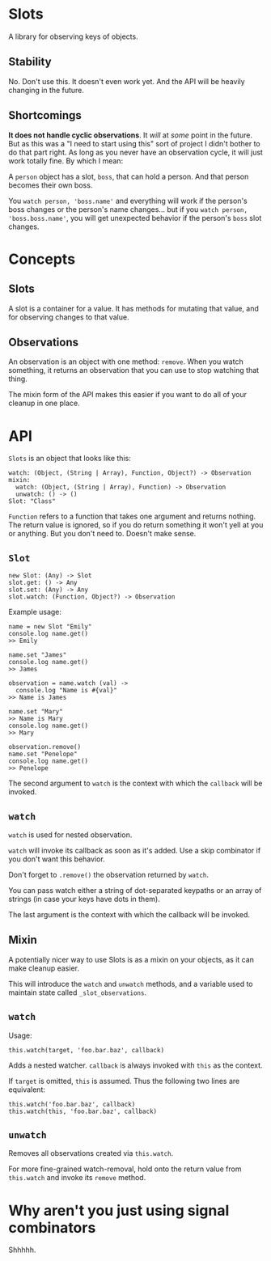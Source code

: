 # Slots

A library for observing keys of objects.

## Stability

No. Don't use this. It doesn't even work yet. And the API will be heavily changing in the future.

## Shortcomings

**It does not handle cyclic observations**. It *will* at *some* point in the future. But as this was a "I need to start using this" sort of project I didn't bother to do that part right. As long as you never have an observation cycle, it will just work totally fine. By which I mean:

A `person` object has a slot, `boss`, that can hold a person. And that person becomes their own boss.

You `watch person, 'boss.name'` and everything will work if the person's boss changes or the person's name changes... but if you `watch person, 'boss.boss.name'`, you will get unexpected behavior if the person's `boss` slot changes.

# Concepts

## Slots

A slot is a container for a value. It has methods for mutating that value, and for observing changes to that value.

## Observations

An observation is an object with one method: `remove`. When you watch something, it returns an observation that you can use to stop watching that thing.

The mixin form of the API makes this easier if you want to do all of your cleanup in one place.

# API

`Slots` is an object that looks like this:

    watch: (Object, (String | Array), Function, Object?) -> Observation
    mixin:
      watch: (Object, (String | Array), Function) -> Observation
      unwatch: () -> ()
    Slot: "Class"

`Function` refers to a function that takes one argument and returns nothing. The return value is ignored, so if you do return something it won't yell at you or anything. But you don't need to. Doesn't make sense.

## `Slot`

    new Slot: (Any) -> Slot
    slot.get: () -> Any
    slot.set: (Any) -> Any
    slot.watch: (Function, Object?) -> Observation

Example usage:

    name = new Slot "Emily"
    console.log name.get()
    >> Emily

    name.set "James"
    console.log name.get()
    >> James

    observation = name.watch (val) ->
      console.log "Name is #{val}"
    >> Name is James

    name.set "Mary"
    >> Name is Mary
    console.log name.get()
    >> Mary

    observation.remove()
    name.set "Penelope"
    console.log name.get()
    >> Penelope

The second argument to `watch` is the context with which the `callback` will be invoked.

## `watch`

`watch` is used for nested observation.

`watch` will invoke its callback as soon as it's added. Use a skip combinator if you don't want this behavior.

Don't forget to `.remove()` the observation returned by `watch`.

You can pass watch either a string of dot-separated keypaths or an array of strings (in case your keys have dots in them).

The last argument is the context with which the callback will be invoked.

## Mixin

A potentially nicer way to use Slots is as a mixin on your objects, as it can make cleanup easier.

This will introduce the `watch` and `unwatch` methods, and a variable used to maintain state called `_slot_observations`.

## `watch`

Usage:

    this.watch(target, 'foo.bar.baz', callback)

Adds a nested watcher. `callback` is always invoked with `this` as the context.

If `target` is omitted, `this` is assumed. Thus the following two lines are equivalent:

    this.watch('foo.bar.baz', callback)
    this.watch(this, 'foo.bar.baz', callback)

## `unwatch`

Removes all observations created via `this.watch`.

For more fine-grained watch-removal, hold onto the return value from `this.watch` and invoke its `remove` method.

# Why aren't you just using signal combinators

Shhhhh.
